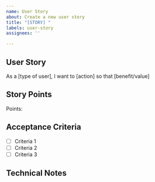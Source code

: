 ```yaml
---
name: User Story
about: Create a new user story
title: "[STORY] "
labels: user-story
assignees: ''

---
```


## User Story
As a [type of user], I want to [action] so that [benefit/value]

## Story Points
<!-- Add your estimate (1,2,3,5,8,13) -->
Points: 

## Acceptance Criteria
<!-- List the conditions that must be met -->
- [ ] Criteria 1
- [ ] Criteria 2
- [ ] Criteria 3

## Technical Notes
<!-- Add any technical implementation details or notes -->
